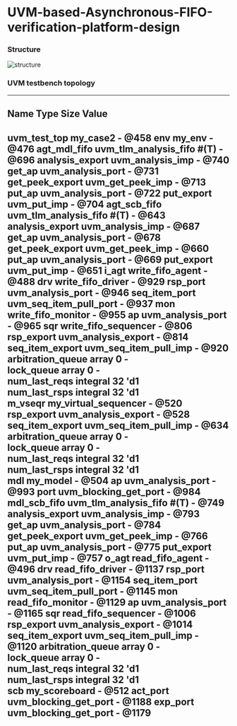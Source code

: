 # UVM-based-Asynchronous-FIFO-verification-platform-design
### Structure
![structure](https://user-images.githubusercontent.com/71707557/183389925-0d69c33a-2d4b-40f9-ab6b-bc0768cb8edf.png)

### UVM testbench topology
------------------------------------------------------------------
Name                       Type                        Size  Value
------------------------------------------------------------------
uvm_test_top               my_case2                    -     @458 
  env                      my_env                      -     @476 
    agt_mdl_fifo           uvm_tlm_analysis_fifo #(T)  -     @696 
      analysis_export      uvm_analysis_imp            -     @740 
      get_ap               uvm_analysis_port           -     @731 
      get_peek_export      uvm_get_peek_imp            -     @713 
      put_ap               uvm_analysis_port           -     @722 
      put_export           uvm_put_imp                 -     @704 
    agt_scb_fifo           uvm_tlm_analysis_fifo #(T)  -     @643 
      analysis_export      uvm_analysis_imp            -     @687 
      get_ap               uvm_analysis_port           -     @678 
      get_peek_export      uvm_get_peek_imp            -     @660 
      put_ap               uvm_analysis_port           -     @669 
      put_export           uvm_put_imp                 -     @651 
    i_agt                  write_fifo_agent            -     @488 
      drv                  write_fifo_driver           -     @929 
        rsp_port           uvm_analysis_port           -     @946 
        seq_item_port      uvm_seq_item_pull_port      -     @937 
      mon                  write_fifo_monitor          -     @955 
        ap                 uvm_analysis_port           -     @965 
      sqr                  write_fifo_sequencer        -     @806 
        rsp_export         uvm_analysis_export         -     @814 
        seq_item_export    uvm_seq_item_pull_imp       -     @920 
        arbitration_queue  array                       0     -    
        lock_queue         array                       0     -    
        num_last_reqs      integral                    32    'd1  
        num_last_rsps      integral                    32    'd1  
    m_vseqr                my_virtual_sequencer        -     @520 
      rsp_export           uvm_analysis_export         -     @528 
      seq_item_export      uvm_seq_item_pull_imp       -     @634 
      arbitration_queue    array                       0     -    
      lock_queue           array                       0     -    
      num_last_reqs        integral                    32    'd1  
      num_last_rsps        integral                    32    'd1  
    mdl                    my_model                    -     @504 
      ap                   uvm_analysis_port           -     @993 
      port                 uvm_blocking_get_port       -     @984 
    mdl_scb_fifo           uvm_tlm_analysis_fifo #(T)  -     @749 
      analysis_export      uvm_analysis_imp            -     @793 
      get_ap               uvm_analysis_port           -     @784 
      get_peek_export      uvm_get_peek_imp            -     @766 
      put_ap               uvm_analysis_port           -     @775 
      put_export           uvm_put_imp                 -     @757 
    o_agt                  read_fifo_agent             -     @496 
      drv                  read_fifo_driver            -     @1137
        rsp_port           uvm_analysis_port           -     @1154
        seq_item_port      uvm_seq_item_pull_port      -     @1145
      mon                  read_fifo_monitor           -     @1129
        ap                 uvm_analysis_port           -     @1165
      sqr                  read_fifo_sequencer         -     @1006
        rsp_export         uvm_analysis_export         -     @1014
        seq_item_export    uvm_seq_item_pull_imp       -     @1120
        arbitration_queue  array                       0     -    
        lock_queue         array                       0     -    
        num_last_reqs      integral                    32    'd1  
        num_last_rsps      integral                    32    'd1  
    scb                    my_scoreboard               -     @512 
      act_port             uvm_blocking_get_port       -     @1188
      exp_port             uvm_blocking_get_port       -     @1179
------------------------------------------------------------------
